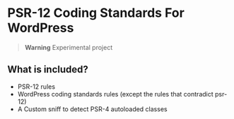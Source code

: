 # PSR-12 Coding Standards For WordPress

> **Warning**
> Experimental project

## What is included?

- PSR-12 rules
- WordPress coding standards rules (except the rules that contradict psr-12)
- A Custom sniff to detect PSR-4 autoloaded classes
